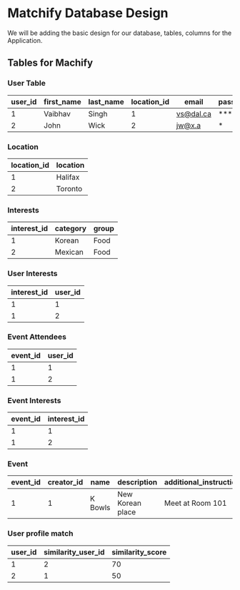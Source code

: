 # Matchify Database Design

We will be adding the basic design for our database, tables, columns for the Application.

## Tables for Machify

### User Table

| user_id | first_name | last_name | location_id | email     | password |
|---------|------------|-----------|-------------|-----------|----------|
| 1       | Vaibhav    | Singh     | 1           | vs@dal.ca | ****     |
| 2       | John       | Wick      | 2           | jw@x.a    | *        |

### Location

| location_id | location |
|-------------|----------|
| 1           | Halifax  |
| 2           | Toronto  |

### Interests

| interest_id | category | group |
|-------------|----------|-------|
| 1           | Korean   | Food  |
| 2           | Mexican  | Food  |

### User Interests

| interest_id | user_id |
|-------------|---------|
| 1           | 1       |
| 1           | 2       |

### Event Attendees

| event_id | user_id |
|----------|---------|
| 1        | 1       |
| 1        | 2       |

### Event Interests

| event_id | interest_id |
|----------|-------------|
| 1        | 1           |
| 1        | 2           |

### Event

| event_id | creator_id | name    | description      | additional_instructions | event_date | event_time | event_duration | location_id | lat        | long       |
|----------|------------|---------|------------------|-------------------------|------------|------------|----------------|-------------|------------|------------|
| 1        | 1          | K Bowls | New Korean place | Meet at Room 101        | 20/02/2024 | 8:00 pm    | 1 hour         | 1           | 44.6356° N | 63.5952° W |

### User profile match

| user_id | similarity_user_id | similarity_score |
|---------|--------------------|------------------|
| 1       | 2                  | 70               |
| 2       | 1                  | 50               |